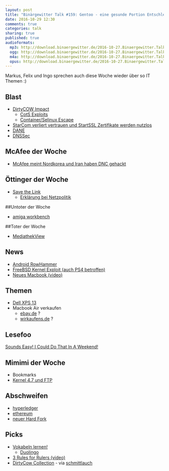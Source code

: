 ```yaml
---
layout: post
title: "Binärgewitter Talk #159: Gentoo - eine gesunde Portion Entschleunigung"
date: 2016-10-29 12:30
comments: true
categories: talk
sharing: true
published: true
audioformats:
  mp3: http://download.binaergewitter.de/2016-10-27.Binaergewitter.Talk.159.mp3
  ogg: http://download.binaergewitter.de/2016-10-27.Binaergewitter.Talk.159.ogg
  m4a: http://download.binaergewitter.de/2016-10-27.Binaergewitter.Talk.159.m4a
  opus: http://download.binaergewitter.de/2016-10-27.Binaergewitter.Talk.159.opus
---
```

Markus, Felix und Ingo sprechen auch diese Woche wieder über so IT Themen :)


## Blast
- [DirtyCOW Impact]( https://dirtycow.ninja/ )
  * [CotS Exploits]( https://github.com/dirtycow/dirtycow.github.io/wiki/PoCs )
  * [Container/Selinux Escape]( https://github.com/scumjr/dirtycow-vdso )
- [StarCom verliert vertrauen und StartSSL Zertifikate werden nutzlos](http://www.pro-linux.de/news/1/24109/mozilla-entzieht-wosign-und-startcom-zertifikaten-das-vertrauen.html )
- [DANE](https://de.wikipedia.org/wiki/DNS-based_Authentication_of_Named_Entities )
- [DNSSec]( https://de.wikipedia.org/wiki/Domain_Name_System_Security_Extensions )

## McAfee der Woche 
- [McAfee meint Nordkorea und Iran haben DNC gehackt]( https://it.slashdot.org/story/16/10/22/187208/john-mcafee-thinks-north-korea-hacked-dyn-and-iran-hacked-the-dnc )

## Öttinger der Woche
- [Save the Link](https://savethelink.org/ ) 
  * [Erklärung bei Netzpolitik]( https://netzpolitik.org//2016/save-the-link-eu-parlamentarier-gegen-oettingers-leistungsschutzrecht/ )

##Untoter der Woche
- [amiga workbench](http://t3n.de/news/amiga-workbench-update-kickstart-759631/ )

##Toter der Woche
- [MediathekView](http://www.heise.de/newsticker/meldung/Entwickler-von-MediathekView-hoert-auf-3357491.html )

## News
- [Android RowHammer]( http://arstechnica.com/security/2016/10/using-rowhammer-bitflips-to-root-android-phones-is-now-a-thing/ )
- [FreeBSD Kernel Exploit (auch PS4 betroffen)]( http://wololo.net/2016/10/26/details-surface-ps4-4-01-jailbreak-potentially-enough-public-release-soon/ )
- [Neues Macbook (video)]( http://www.theonion.com/video/apple-introduces-revolutionary-new-laptop-with-no--14299 )


## Themen
- [Dell XPS 13]( http://www.dell.com/de/p/xps-13-9360-laptop/pd?oc=bnx93609&model_id=xps-13-9360-laptop&l=de&s=bsd )
- Macbook Air verkaufen
  * [ebay.de](http://www.ebay.de/) ?
  * [wirkaufens.de](http://wirkaufens.de/) ?


## Lesefoo
[Sounds Easy! I Could Do That In A Weekend!](http://danluu.com/sounds-easy )

## Mimimi der Woche
- Bookmarks
- [Kernel 4.7 und FTP]( https://bugzilla.redhat.com/show_bug.cgi?id=1369489 )

## Abschweifen
- [hyperledger]( https://www.hyperledger.org/)
- [ethereum](https://www.ethereum.org/ )
- [neuer Hard Fork](https://www.heise.de/newsticker/meldung/Kryptogeld-Projekt-Ethereum-Der-naechste-Hard-Fork-kommt-3350804.html )

## Picks
- [Vokabeln lernen!](http://vocabhunter.github.io/ )
  * [Duolingo]( http://duolingo.com )
- [3 Rules for Rulers (video)]( https://www.youtube.com/watch?v=rStL7niR7gs )
- [DirtyCow Collection]( http://www.zazzle.com/collections/dirty_cow_collection-119587962650451153 ) - via [schmittlauch]( https://twitter.com/schmittlauch )


